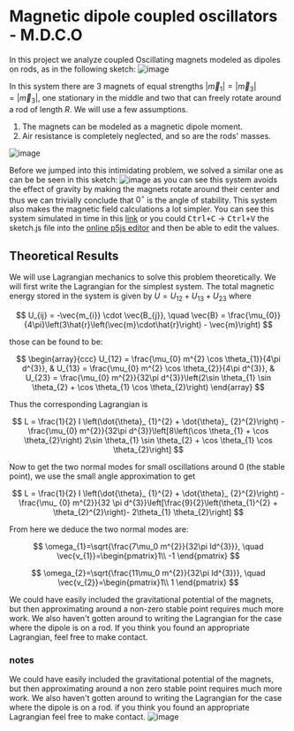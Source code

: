 # Magnetic dipole coupled oscillators - M.D.C.O

In this project we analyze coupled Oscillating magnets modeled as dipoles on rods, as in the following sketch:
![image](https://github.com/user-attachments/assets/6dcb8422-0392-4f3f-84da-6161271e18e2)

In this system there are 3 magnets of equal strengths $\left|\vec{m}_ {1}\right|=\left|\vec{m}_ {3}\right|=\left|\vec{m}_{3}\right|$, one stationary in the middle and two that can freely rotate around a rod of length $R$.
We will use a few assumptions.
1. The magnets can be modeled as a magnetic dipole moment.
2. Air resistance is completely neglected, and so are the rods' masses.

![image](https://github.com/user-attachments/assets/8ac60b9f-0b27-49f6-a548-e1a47117773f)


Before we jumped into this intimidating problem, we solved a similar one as can be be seen in this sketch:
![image](https://github.com/user-attachments/assets/50bfd9e4-e28c-4b21-97a2-61ebd4f0e969)
as you can see this system avoids the effect of gravity by making the magnets rotate around their center and thus we can trivially conclude that $0^\circ$ is the angle of stability. This system also makes the magnetic field calculations a lot simpler.
You can see this system simulated in time in this [link](https://alon-h.github.io/dipole-oscillations/) or you could <kbd>Ctrl+C</kbd> $\to$ <kbd>Ctrl+V</kbd> the sketch.js file into the [online p5js editor](https://editor.p5js.org) and then be able to edit the values.

## Theoretical Results

We will use Lagrangian mechanics to solve this problem theoretically. We will first write the Lagrangian for the simplest system. The total magnetic energy stored in the system is given by $U = U_{12} + U_{13} + U_{23}$ where 

$$
U_{ij} = -\vec{m_{i}} \cdot \vec{B_{j}}, \quad \vec{B} = \frac{\mu_{0}}{4\pi}\left(3\hat{r}\left(\vec{m}\cdot\hat{r}\right) - \vec{m}\right)
$$

those can be found to be:

$$
\begin{array}{ccc}
U_{12} = \frac{\mu_{0} m^{2} \cos \theta_{1}}{4\pi d^{3}}, & U_{13} = \frac{\mu_{0} m^{2} \cos \theta_{2}}{4\pi d^{3}}, & U_{23} = \frac{\mu_{0} m^{2}}{32\pi d^{3}}\left(2\sin \theta_{1} \sin \theta_{2} + \cos \theta_{1} \cos \theta_{2}\right)
\end{array}
$$

Thus the corresponding Lagrangian is

$$
L = \frac{1}{2} I \left(\dot{\theta}_ {1}^{2} + \dot{\theta}_ {2}^{2}\right) - \frac{\mu_{0} m^{2}}{32\pi d^{3}}\left[8\left(\cos \theta_{1} + \cos \theta_{2}\right) 2\sin
\theta_{1} \sin \theta_{2} + \cos \theta_{1} \cos \theta_{2}\right]
$$

Now to get the two normal modes for small oscillations around 0 (the stable point), we use the small angle approximation to get

$$
L = \frac{1}{2} I \left(\dot{\theta}_ {1}^{2} + \dot{\theta}_ {2}^{2}\right) - \frac{\mu_ {0} m^{2}}{32 \pi d^{3}}\left[\frac{9}{2}\left(\theta_{1}^{2} + \theta_{2}^{2}\right)-
2\theta_{1} \theta_{2}\right]
$$


From here we deduce the two normal modes are:

$$
\omega_{1}=\sqrt{\frac{7\mu_0 m^{2}}{32\pi Id^{3}}}, \quad \vec{v_{1}}=\begin{pmatrix}1\\
-1
\end{pmatrix}
$$

$$
\omega_{2}=\sqrt{\frac{11\mu_0 m^{2}}{32\pi Id^{3}}}, \quad \vec{v_{2}}=\begin{pmatrix}1\\
1
\end{pmatrix}
$$

We could have easily included the gravitational potential of the magnets, but then approximating around a non-zero stable point requires much more work. We also haven't gotten around to writing the Lagrangian for the case where the dipole is on a rod. If you think you found an appropriate Lagrangian, feel free to make contact.
### notes
We could have easily included the gravitational potential of the magnets, but then approximating around a non zero stable point requires much more work. 
We also haven't gotten around to writing the Lagrangian for the case where the dipole is on a rod. if you think you found an appropriate Lagrangian feel free to make contact.
![image](https://github.com/user-attachments/assets/b131ce4b-78da-4cc2-9139-91fde99f54fa)
